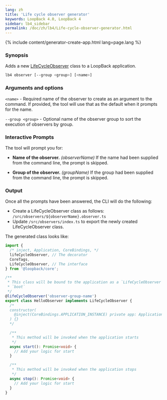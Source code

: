 ```yaml
---
lang: zh
title: 'Life cycle observer generator'
keywords: LoopBack 4.0, LoopBack 4
sidebar: lb4_sidebar
permalink: /doc/zh/lb4/Life-cycle-observer-generator.html
---
```


{% include content/generator-create-app.html lang=page.lang %}

### Synopsis

Adds a new [LifeCycleObserver](Life-cycle.md) class to a LoopBack application.

```sh
lb4 observer [--group <group>] [<name>]
```

### Arguments and options

`<name>` - Required name of the observer to create as an argument to the
command. If provided, the tool will use that as the default when it prompts for
the name.

`--group <group>` - Optional name of the observer group to sort the execution of
observers by group.

### Interactive Prompts

The tool will prompt you for:

- **Name of the observer.** _(observerName)_ If the name had been supplied from
  the command line, the prompt is skipped.

- **Group of the observer.** _(groupName)_ If the group had been supplied from
  the command line, the prompt is skipped.

### Output

Once all the prompts have been answered, the CLI will do the following:

- Create a LifeCycleObserver class as follows:
  `/src/observers/${observerName}.observer.ts`
- Update `/src/observers/index.ts` to export the newly created LifeCycleObserver
  class.

The generated class looks like:

```ts
import {
  /* inject, Application, CoreBindings, */
  lifeCycleObserver, // The decorator
  CoreTags,
  LifeCycleObserver, // The interface
} from '@loopback/core';

/**
 * This class will be bound to the application as a `LifeCycleObserver` during
 * `boot`
 */
@lifeCycleObserver('observer-group-name')
export class HelloObserver implements LifeCycleObserver {
  /*
  constructor(
    @inject(CoreBindings.APPLICATION_INSTANCE) private app: Application,
  ) {}
  */

  /**
   * This method will be invoked when the application starts
   */
  async start(): Promise<void> {
    // Add your logic for start
  }

  /**
   * This method will be invoked when the application stops
   */
  async stop(): Promise<void> {
    // Add your logic for start
  }
}
```
